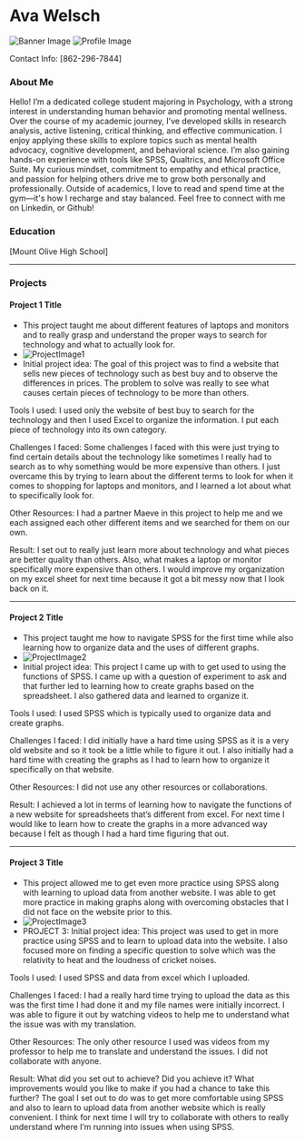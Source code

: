 # Ava Welsch
![Banner Image](Screenshots/Wallpaper.jpg)
![Profile Image](Screenshots/cropped_image.png)

Contact Info: [862-296-7844]
### About Me 
Hello! I’m a dedicated college student majoring in Psychology, with a strong interest in understanding human behavior and promoting mental wellness.
Over the course of my academic journey, I’ve developed skills in research analysis, active listening, critical thinking, and effective communication. I enjoy applying these skills to explore topics such as mental health advocacy, cognitive development, and behavioral science. I’m also gaining hands-on experience with tools like SPSS, Qualtrics, and Microsoft Office Suite.
My curious mindset, commitment to empathy and ethical practice, and passion for helping others drive me to grow both personally and professionally.
Outside of academics, I love to read and spend time at the gym—it's how I recharge and stay balanced.
Feel free to connect with me on Linkedin, or Github!


### Education 
[Mount Olive High School]
***
### Projects

#### Project 1 Title
 - This project taught me about different features of laptops and monitors and to really grasp and understand the proper ways to search for technology and what to actually look for. 
 - ![ProjectImage1](projectimages\Screenshot2025-01-29231029.png)
 - Initial project idea: 
The goal of this project was to find a website that sells new pieces of technology such as best buy and to observe the differences in prices. The problem to solve was really to see what causes certain pieces of technology to be more than others. 

Tools I used: 
I used only the website of best buy to search for the technology and then I used Excel to organize the information. I put each piece of technology into its own category. 

Challenges I faced:
Some challenges I faced with this were just trying to find certain details about the technology like sometimes I really had to search as to why something would be more expensive than others. I just overcame this by trying to learn about the different terms to look for when it comes to shopping for laptops and monitors, and I learned a lot about what to specifically look for. 

Other Resources: 
I had a partner Maeve in this project to help me and we each assigned each other different items and we searched for them on our own. 

Result:
I set out to really just learn more about technology and what pieces are better quality than others. Also, what makes a laptop or monitor specifically more expensive than others. I would improve my organization on my excel sheet for next time because it got a bit messy now that I look back on it. 

***
#### Project 2 Title
 - This project taught me how to navigate SPSS for the first time while also learning how to organize data and the uses of different graphs. 
 - ![ProjectImage2](projectimages\Screenshot2025-04-0922048.png)
 - Initial project idea: 
This project I came up with to get used to using the functions of SPSS. I came up with a question of experiment to ask and that further led to learning how to create graphs based on the spreadsheet. I also gathered data and learned to organize it. 

Tools I used: 
I used SPSS which is typically used to organize data and create graphs. 

Challenges I faced:
I did initially have a hard time using SPSS as it is a very old website and so it took be a little while to figure it out. I also initially had a hard time with creating the graphs as I had to learn how to organize it specifically on that website. 

Other Resources: 
I did not use any other resources or collaborations. 

Result:
I achieved a lot in terms of learning how to navigate the functions of a new website for spreadsheets that’s different from excel. For next time I would like to learn how to create the graphs in a more advanced way because I felt as though I had a hard time figuring that out. 

***
#### Project 3 Title
 - This project allowed me to get even more practice using SPSS along with learning to upload data from another website. I was able to get more practice in making graphs along with overcoming obstacles that I did not face on the website prior to this. 
 - ![ProjectImage3](projectimages\Screenshot2025-04-17164712.png)
 - PROJECT 3:
Initial project idea: 
This project was used to get in more practice using SPSS and to learn to upload data into the website. I also focused more on finding a specific question to solve which was the relativity to heat and the loudness of cricket noises. 

Tools I used: 
I used SPSS and data from excel which I uploaded.

Challenges I faced:
I had a really hard time trying to upload the data as this was the first time I had done it and my file names were initially incorrect. I was able to figure it out by watching videos to help me to understand what the issue was with my translation. 

Other Resources: 
The only other resource I used was videos from my professor to help me to translate and understand the issues. I did not collaborate with anyone. 

Result:
What did you set out to achieve? Did you achieve it? What improvements would you like to make if you had a chance to take this further? 
The goal I set out to do was to get more comfortable using SPSS and also to learn to upload data from another website which is really convenient. I think for next time I will try to collaborate with others to really understand where I’m running into issues when using SPSS. 

